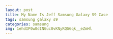 ```yaml
---
layout: post
title: My Name Is Jeff Samsung Galaxy S9 Case
tags: samsung galaxy s9
categories: samsung
img: 1ehdIP0w0dINGuc0vKNyRQG6qk__eZmHl
---
```

